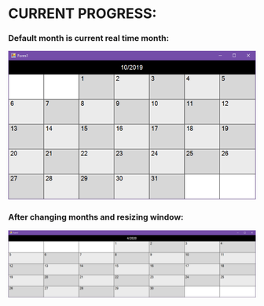 

# CURRENT PROGRESS:

### Default month is current real time month:
![0.1.0a](pictures/v0.1.0a.PNG)

### After changing months and resizing window:
![0.1.0b](pictures/v0.1.0b.PNG)
